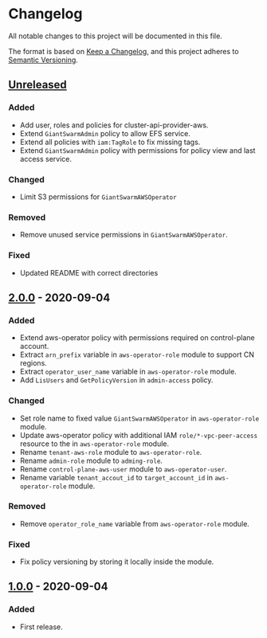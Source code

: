 # Changelog

All notable changes to this project will be documented in this file.

The format is based on [Keep a Changelog](https://keepachangelog.com/en/1.0.0/),
and this project adheres to [Semantic Versioning](https://semver.org/spec/v2.0.0.html).

## [Unreleased]

### Added

- Add user, roles and policies for cluster-api-provider-aws.
- Extend `GiantSwarmAdmin` policy to allow EFS service.
- Extend all policies with `iam:TagRole` to fix missing tags.
- Extend `GiantSwarmAdmin` policy with permissions for policy view and last access service.

### Changed

- Limit S3 permissions for `GiantSwarmAWSOperator`

### Removed

- Remove unused service permissions in `GiantSwarmAWSOperator`.

### Fixed

- Updated README with correct directories

## [2.0.0] - 2020-09-04

### Added

- Extend aws-operator policy with permissions required on control-plane
  account.
- Extract `arn_prefix` variable in `aws-operator-role` module to support CN
  regions.
- Extract `operator_user_name` variable in `aws-operator-role` module.
- Add `LisUsers` and `GetPolicyVersion` in `admin-access` policy.

### Changed

- Set role name to fixed value `GiantSwarmAWSOperator` in `aws-operator-role`
  module.
- Update aws-operator policy with additional IAM `role/*-vpc-peer-access`
  resource to the in `aws-operator-role` module.
- Rename `tenant-aws-role` module to `aws-operator-role`.
- Rename `admin-role` module to `adming-role`.
- Rename `control-plane-aws-user` module to `aws-operator-user`.
- Rename variable `tenant_accout_id` to `target_account_id` in
  `aws-operator-role` module.

### Removed

- Remove `operator_role_name` variable from `aws-operator-role` module.

### Fixed

- Fix policy versioning by storing it locally inside the module.

## [1.0.0] - 2020-09-04

### Added

- First release.

[Unreleased]: https://github.com/giantswarm/giantswarm-aws-account-prerequisites/compare/v2.0.0...HEAD
[2.0.0]: https://github.com/giantswarm/giantswarm-aws-account-prerequisites/compare/v1.0.0...v2.0.0
[1.0.0]: https://github.com/giantswarm/giantswarm-aws-account-prerequisites/releases/tag/v1.0.0
